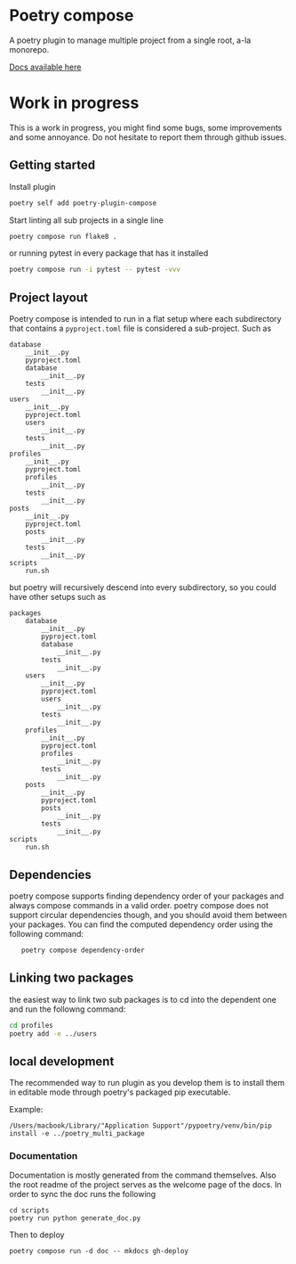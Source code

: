 # Poetry compose

A poetry plugin to manage multiple project from a single root, a-la monorepo.

[Docs available here](https://maxlarue.github.io/poetry-plugin-compose/)

# Work in progress
This is a work in progress, you might find some bugs, some improvements and some annoyance.
Do not hesitate to report them through github issues.

## Getting started

Install plugin

```bash
poetry self add poetry-plugin-compose
```

Start linting all sub projects in a single line

```bash
poetry compose run flake8 .
```

or running pytest in every package that has it installed

```bash
poetry compose run -i pytest -- pytest -vvv
```

## Project layout
Poetry compose is intended to run in a flat setup where each subdirectory that contains a `pyproject.toml` 
file is considered a sub-project. Such as 
```
database
    __init__.py
    pyproject.toml
    database
        __init__.py
    tests
        __init__.py
users
    __init__.py
    pyproject.toml
    users
        __init__.py
    tests
        __init__.py
profiles
    __init__.py
    pyproject.toml
    profiles
        __init__.py
    tests
        __init__.py
posts
    __init__.py
    pyproject.toml
    posts
        __init__.py
    tests
        __init__.py
scripts
    run.sh
```
but poetry will recursively descend into every subdirectory, so you could have other setups such as
```
packages
    database
        __init__.py
        pyproject.toml
        database
            __init__.py
        tests
            __init__.py
    users
        __init__.py
        pyproject.toml
        users
            __init__.py
        tests
            __init__.py
    profiles
        __init__.py
        pyproject.toml
        profiles
            __init__.py
        tests
            __init__.py
    posts
        __init__.py
        pyproject.toml
        posts
            __init__.py
        tests
            __init__.py
scripts
    run.sh
```


## Dependencies

poetry compose supports finding dependency order of your packages and always compose commands in a valid order.
poetry compose does not support circular dependencies though, and you should avoid them between your packages.
You can find the computed dependency order using the following command:
```bash
   poetry compose dependency-order
```

## Linking two packages

the easiest way to link two sub packages is to cd into the dependent one and run the followng command:
```bash
cd profiles
poetry add -e ../users
```

## local development

The recommended way to run plugin as you develop them is to install them in editable mode through poetry's packaged pip executable.

Example:

```
/Users/macbook/Library/"Application Support"/pypoetry/venv/bin/pip install -e ../poetry_multi_package
```

### Documentation

Documentation is mostly generated from the command themselves.
Also the root readme of the project serves as the welcome page of the docs.
In order to sync the doc runs the following
```
cd scripts
poetry run python generate_doc.py
```

Then to deploy
```
poetry compose run -d doc -- mkdocs gh-deploy
```